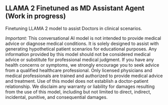 ## LLAMA 2 Finetuned as MD Assistant Agent (Work in progress)
Finetuning LLAMA 2 model to assist Doctors in clinical scenarios.

*Important:* This conversational AI model is not intended to provide medical advice or diagnose medical conditions. It is solely designed to assist with generating hypothetical patient scenarios for educational purposes. Any information provided by this model should not be considered medical advice or substitute for professional medical judgment. If you have any health concerns or symptoms, we strongly encourage you to seek advice from a qualified healthcare professional. Only licensed physicians and medical professionals are trained and authorized to provide medical advice and treatment. Use of this model does not establish a doctor-patient relationship. We disclaim any warranty or liability for damages resulting from the use of this model, including but not limited to direct, indirect, incidental, punitive, and consequential damages.
